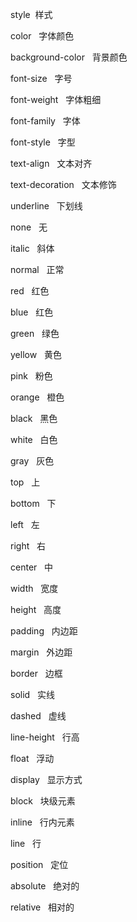 style&nbsp; 样式

color &nbsp; 字体颜色

background-color &nbsp; 背景颜色

font-size &nbsp; 字号

font-weight &nbsp; 字体粗细

font-family &nbsp; 字体

font-style &nbsp; 字型

text-align &nbsp; 文本对齐

text-decoration &nbsp; 文本修饰

underline &nbsp; 下划线

none &nbsp; 无

italic &nbsp; 斜体

normal &nbsp; 正常

red &nbsp; 红色

blue &nbsp; 红色

green &nbsp; 绿色

yellow &nbsp; 黄色

pink &nbsp; 粉色

orange &nbsp; 橙色

black &nbsp; 黑色

white &nbsp; 白色

gray &nbsp; 灰色

top &nbsp; 上

bottom &nbsp; 下

left &nbsp; 左

right &nbsp; 右

center &nbsp; 中

width &nbsp; 宽度

height &nbsp; 高度

padding &nbsp; 内边距

margin &nbsp; 外边距

border &nbsp; 边框

solid &nbsp; 实线

dashed &nbsp; 虚线

line-height &nbsp; 行高

float &nbsp; 浮动

display &nbsp; 显示方式

block &nbsp; 块级元素

inline &nbsp; 行内元素

line &nbsp; 行

position &nbsp; 定位

absolute &nbsp; 绝对的

relative &nbsp; 相对的
